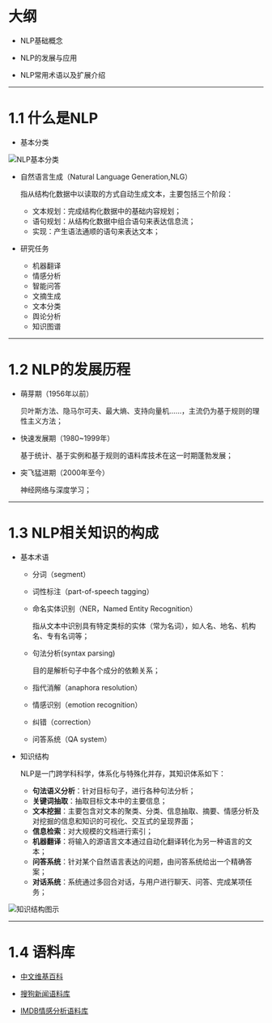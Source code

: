 # 大纲

- NLP基础概念

- NLP的发展与应用

- NLP常用术语以及扩展介绍

---

# 1.1 什么是NLP

- 基本分类

![NLP基本分类](https://i.loli.net/2019/08/26/9Lmo7Up4OQXg1Hd.png)

- 自然语言生成（Natural Language Generation,NLG）

	指从结构化数据中以读取的方式自动生成文本，主要包括三个阶段：

	- 文本规划：完成结构化数据中的基础内容规划；
	- 语句规划：从结构化数据中组合语句来表达信息流；
	- 实现：产生语法通顺的语句来表达文本；

- 研究任务

	- 机器翻译
	- 情感分析
	- 智能问答
	- 文摘生成
	- 文本分类
	- 舆论分析
	- 知识图谱

---

# 1.2 NLP的发展历程

- 萌芽期（1956年以前）

	贝叶斯方法、隐马尔可夫、最大熵、支持向量机……，主流仍为基于规则的理性主义方法；

- 快速发展期（1980~1999年）

	基于统计、基于实例和基于规则的语料库技术在这一时期蓬勃发展；

- 突飞猛进期（2000年至今）

	神经网络与深度学习；

---

# 1.3 NLP相关知识的构成

- 基本术语

	- 分词（segment）
	- 词性标注（part-of-speech tagging）
	- 命名实体识别（NER，Named Entity Recognition）

		指从文本中识别具有特定类标的实体（常为名词），如人名、地名、机构名、专有名词等；

	- 句法分析(syntax parsing)

		目的是解析句子中各个成分的依赖关系；

	- 指代消解（anaphora resolution）
	- 情感识别（emotion recognition）
	- 纠错（correction）
	- 问答系统（QA system）
- 知识结构

	NLP是一门跨学科科学，体系化与特殊化并存，其知识体系如下：

	- **句法语义分析**：针对目标句子，进行各种句法分析；
	- **关键词抽取**：抽取目标文本中的主要信息；
	- **文本挖掘**：主要包含对文本的聚类、分类、信息抽取、摘要、情感分析及对挖掘的信息和知识的可视化、交互式的呈现界面；
	- **信息检索**：对大规模的文档进行索引；
	- **机器翻译**：将输入的源语言文本通过自动化翻译转化为另一种语言的文本；
	- **问答系统**：针对某个自然语言表达的问题，由问答系统给出一个精确答案；
	- **对话系统**：系统通过多回合对话，与用户进行聊天、问答、完成某项任务；

![知识结构图示](https://i.loli.net/2019/08/26/LBWhK5q8V4Zd6JF.png)

---

# 1.4 语料库

- [中文维基百科](https://dumps.wikimedia.org/zhwiki)

- [搜狗新闻语料库](https://download.labs.sogou.com/resource/ca.php)

- [IMDB情感分析语料库](https)

